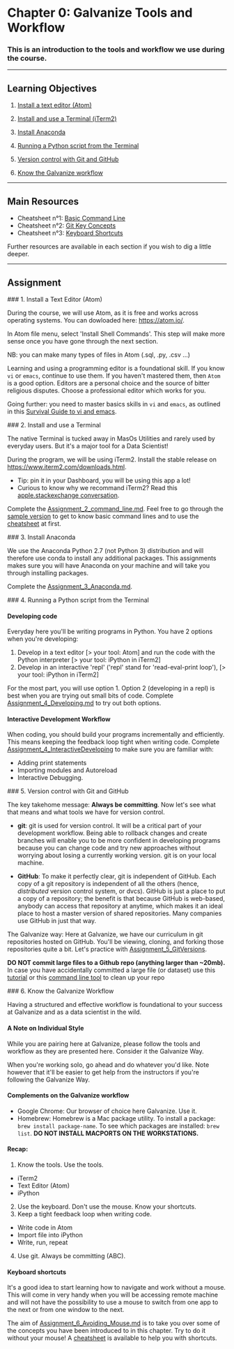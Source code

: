 # Chapter 0:  Galvanize Tools and Workflow

### This is an introduction to the tools and workflow we use during the course.

___________________________________

## Learning Objectives

1. [Install a text editor (Atom)](#text_editor)

2. [Install and use a Terminal (iTerm2)](#terminal)

3. [Install Anaconda](#anaconda)

4. [Running a Python script from the Terminal](#developing)

5. [Version control with Git and GitHub](#git)

6. [Know the Galvanize workflow](#workflow)

___________________________________

## Main Resources

  - Cheatsheet n°1: [Basic Command Line](Resources/Command_Line_Basics.md)
  - Cheatsheet n°2: [Git Key Concepts](Resources/Git_KeyConcepts.md)
  - Cheatsheet n°3: [Keyboard Shortcuts](Resources/Keyboard_Shortcuts.md)

Further resources are available in each section if you wish to dig a little deeper.

___________________________________

## Assignment

<a name="text_editor">
### 1. Install a Text Editor (Atom)
</a>

During the course, we will use Atom, as it is free and works across operating systems. You can dowloaded here: https://atom.io/.

In Atom file menu, select 'Install Shell Commands'. This step will make more sense once you have gone through the next section.

NB: you can make many types of files in Atom (.sql, .py, .csv ...)

Learning and using a programming editor is a foundational skill.  If you know `vi` or `emacs`, continue to use them.  If you haven't mastered them, then `Atom` is a good option.  Editors are a personal choice and the source of bitter religious disputes.  Choose a professional editor which works for you.

Going further: you need to master basics skills in `vi` and `emacs`, as outlined in this [Survival Guide to vi and emacs](Resources/vi_emacs_survival_kit.md).

<a name="terminal">
### 2. Install and use a Terminal
</a>

The native Terminal is tucked away in MasOs Utilities and rarely used by everyday users. But it's a major tool for a Data Scientist!

During the program, we will be using iTerm2. Install the stable release on https://www.iterm2.com/downloads.html.
- Tip: pin it in your Dashboard, you will be using this app a lot!
- Curious to know why we recommand iTerm2? Read this [apple.stackexchange conversation](http://apple.stackexchange.com/questions/25143/what-is-the-difference-between-iterm2-and-terminal).

Complete the [Assignment_2_command_line.md](Assignments/Assignment_2_Command_Line.md). Feel free to go through the [sample version](Assignments/Assignment_2_Command_Line_sample.md) to get to know basic command lines and to use the [cheatsheet](Resources/Command_Line_Basics.md) at first.

<a name="anaconda">
### 3. Install Anaconda
</a>

We use the Anaconda Python 2.7 (not Python 3) distribution and will therefore use conda to install any additional packages. This assignments makes sure you will have Anaconda on your machine and will take you through installing packages.

Complete the [Assignment_3_Anaconda.md](Assignments/Assignment_3_Anaconda.md).

<a name="developing">
### 4. Running a Python script from the Terminal
</a>

#### Developing code
Everyday here you'll be writing programs in Python. You have 2 options when
you're developing:

  1. Develop in a text editor [> your tool: Atom] and run the code with the Python
     interpreter [> your tool: iPython in iTerm2]
  2. Develop in an interactive 'repl' ('repl' stand for 'read-eval-print loop'), [> your tool: iPython in iTerm2]

For the most part, you will use option 1. Option 2 (developing in a repl) is best
when you are trying out small bits of code. Complete [Assignment_4_Developing.md](Assignments/Assignment_4_Developing.md) to try out both options.

#### Interactive Development Workflow

When coding, you should build your programs incrementally and efficiently. This means keeping the feedback loop tight when writing code. Complete [Assignment_4_InteractiveDeveloping](Assignments/Assignment_4_InteractiveDeveloping.md) to make sure you are familiar with:
- Adding print statements
- Importing modules and Autoreload
- Interactive Debugging.

<a name="git">
### 5. Version control with Git and GitHub
</a>

The key takehome message: <b>Always be committing</b>. Now let's see what that means and what tools we have for version control.
  * <b>git</b>: git is used for version control. It will be a critical part of your development workflow. Being able to rollback changes and create branches will enable you to be more confident in developing programs because you can change code and try new approaches without worrying about losing a currently working version. git is on your local machine.

  * <b>GitHub</b>:  To make it perfectly clear, git is independent of GitHub. Each copy of a git repository is independent of all the others (hence, *distributed* version control system, or dvcs). GitHub is just a place to put a copy of a repository; the benefit is that because GitHub is web-based, anybody can access that repository at anytime, which makes it an ideal place to host a master version of shared repositories. Many companies use GitHub in just that way.

The Galvanize way: Here at Galvanize, we have our curriculum in git repositories hosted on GitHub. You'll be viewing, cloning, and forking those repositories quite a bit. Let's practice with [Assignment_5_GitVersions](Assignments/Assignment_5_GitVersions.md).

  __DO NOT commit large files to a Github repo (anything larger than ~20mb).__  In case you have accidentally committed a large file (or dataset) use this [tutorial](http://blog.jessitron.com/2013/08/finding-and-removing-large-files-in-git.html) or this [command line tool](http://rtyley.github.io/bfg-repo-cleaner/) to clean up your repo

<a name="workflow">
### 6. Know the Galvanize Workflow
</a>

Having a structured and effective workflow is foundational to your success at Galvanize and as a data scientist in the wild.

#### A Note on Individual Style

While you are pairing here at Galvanize, please follow the tools and workflow as
they are presented here. Consider it the Galvanize Way.

When you're working solo, go ahead and do whatever you'd like. Note however that
it'll be easier to get help from the instructors if you're following the
Galvanize Way.

#### Complements on the Galvanize workflow

- Google Chrome: Our browser of choice here Galvanize. Use it.
- Homebrew: Homebrew is a Mac package utility. To install a package: `brew install package-name`. To see which packages are installed: `brew list`.
**DO NOT INSTALL MACPORTS ON THE WORKSTATIONS.**

#### Recap:
1. Know the tools. Use the tools.
  * iTerm2
  * Text Editor (Atom)
  * iPython
2. Use the keyboard. Don't use the mouse. Know your shortcuts.
3. Keep a tight feedback loop when writing code.
  * Write code in Atom
  * Import file into iPython
  * Write, run, repeat
4. Use git. Always be committing (ABC).

#### Keyboard shortcuts

It's a good idea to start learning how to navigate and work without a mouse. This will come in very handy when you will be accessing remote machine and will not have the possibility to use a mouse to switch from one app to the next or from one window to the next.

The aim of [Assignment_6_Avoiding_Mouse.md](Assignments/Assignment_6_Avoiding_Mouse.md) is to take you over some of the concepts you have been introduced to in this chapter. Try to do it without your mouse! A [cheatsheet](Resources/Keyboard_Shortcuts.md) is available to help you with shortcuts.
